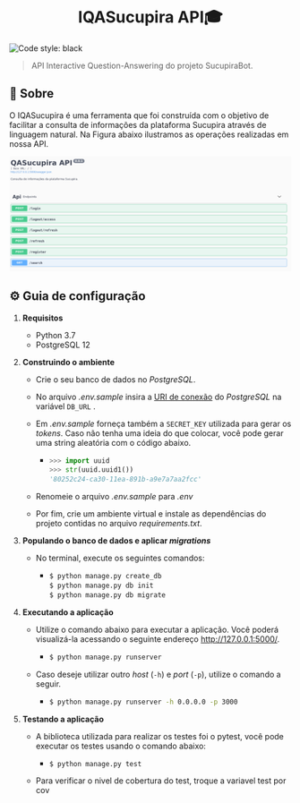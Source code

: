<h1 align="center">IQASucupira API🎓</h1>

![Code style: black](https://img.shields.io/badge/code%20style-black-000000.svg?style=flat-square)


> API Interactive Question-Answering do projeto SucupiraBot.

## 📖 Sobre

O IQASucupira é uma ferramenta que foi construída com o objetivo de facilitar a consulta de informações da plataforma Sucupira através de linguagem natural. Na Figura abaixo ilustramos as operações realizadas em nossa API.

<img src="QASucupira-API.png" alt="QASucupira API" style="zoom:80%;" />

## ⚙️ Guia de configuração

1. **Requisitos**

   - Python 3.7
   - PostgreSQL 12

2. **Construindo o ambiente**

   - Crie o seu banco de dados no *PostgreSQL*.

   - No arquivo *.env.sample* insira a [URI de conexão](https://www.postgresql.org/docs/current/libpq-connect.html#LIBPQ-CONNSTRING) do *PostgreSQL* na variável `DB_URL` .

   - Em *.env.sample* forneça também a `SECRET_KEY` utilizada para gerar os *tokens*. Caso não tenha uma ideia do que colocar, você pode gerar uma string aleatória com o código abaixo.

     - ```python
       >>> import uuid
       >>> str(uuid.uuid1())
       '80252c24-ca30-11ea-891b-a9e7a7aa2fcc'
       ```

   - Renomeie o arquivo *.env.sample* para *.env*

   - Por fim, crie um ambiente virtual e instale as dependências do projeto contidas no arquivo *requirements.txt*.

3. **Populando o banco de dados e aplicar *migrations***

   - No terminal, execute os seguintes comandos:

     - ```sh
       $ python manage.py create_db
       $ python manage.py db init
       $ python manage.py db migrate
       ```

4. **Executando a aplicação**

   - Utilize o comando abaixo para executar a aplicação. Você poderá  visualizá-la acessando o seguinte endereço http://127.0.0.1:5000/.

     - ```sh
       $ python manage.py runserver
       ```

   - Caso deseje utilizar outro *host* (`-h`) e *port* (`-p`), utilize o comando a seguir.

     - ```sh
       $ python manage.py runserver -h 0.0.0.0 -p 3000
       ```
5. **Testando a aplicação**

   - A biblioteca utilizada para realizar os testes foi o pytest, você pode executar os testes usando o comando abaixo:

     - ```sh
       $ python manage.py test
       ```
   - Para verificar o nivel de cobertura do test, troque a variavel test por cov
